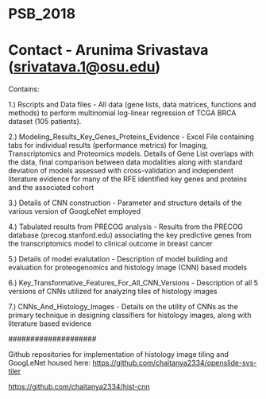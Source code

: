 # PSB_2018
# Contact - Arunima Srivastava (srivatava.1@osu.edu)
Contains:


1.) Rscripts and Data files - All data (gene lists, data matrices, functions and methods) to perform multinomial log-linear regression of TCGA BRCA dataset (105 patients).


2.) Modeling_Results_Key_Genes_Proteins_Evidence - Excel File containing tabs for individual results (performance metrics) for Imaging, Transcriptomics and Proteomics models. Details of Gene List overlaps with the data, final comparison between data modalities along with standard deviation of models assessed with cross-validation and independent literature evidence for many of the RFE identified key genes and proteins and the associated cohort


3.) Details of CNN construction - Parameter and structure details of the various version of GoogLeNet employed

4.) Tabulated results from PRECOG analysis  - Results from the PRECOG database (precog.stanford.edu) associating the key predictive genes from the transcriptomics model to clinical outcome in breast cancer

5.) Details of model evalutation - Description of model building and evaluation for proteogenomics and histology image (CNN) based models

6.) Key_Transformative_Features_For_All_CNN_Versions - Description of all 5 versions of CNNs utilized for analyzing tiles of histology images

7.) CNNs_And_Histology_Images - Details on the utility of CNNs as the primary technique in designing classifiers for histology images, along with literature based evidence

####################

Github repositories for implementation of histology image tiling and GoogLeNet housed here:
https://github.com/chaitanya2334/openslide-svs-tiler

https://github.com/chaitanya2334/hist-cnn



